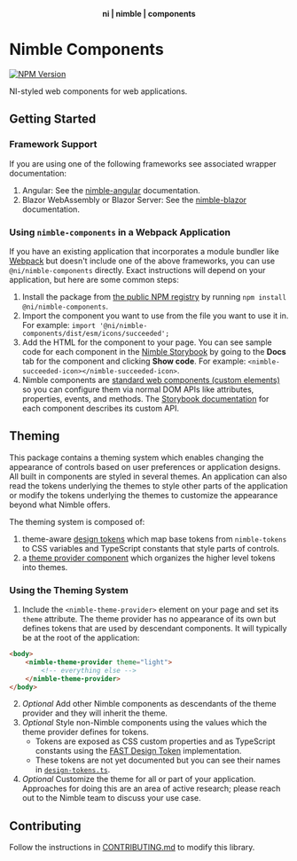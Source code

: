 <div align="center">
    <p><b>ni | nimble | components</b></p>
</div>

# Nimble Components

[![NPM Version](https://img.shields.io/npm/v/@ni/nimble-components.svg)](https://www.npmjs.com/package/@ni/nimble-components)

NI-styled web components for web applications.

## Getting Started

### Framework Support

If you are using one of the following frameworks see associated wrapper documentation:

1. Angular: See the [nimble-angular](/angular-workspace/projects/ni/nimble-angular) documentation.
2. Blazor WebAssembly or Blazor Server: See the [nimble-blazor](/packages/nimble-blazor) documentation.

### Using `nimble-components` in a Webpack Application

If you have an existing application that incorporates a module bundler like [Webpack](https://webpack.js.org/) but doesn't include one of the above frameworks, you can use `@ni/nimble-components` directly. Exact instructions will depend on your application, but here are some common steps:

1. Install the package from [the public NPM registry](https://www.npmjs.com/package/@ni/nimble-components) by running `npm install @ni/nimble-components`.
2. Import the component you want to use from the file you want to use it in. For example: `import '@ni/nimble-components/dist/esm/icons/succeeded';`
3. Add the HTML for the component to your page. You can see sample code for each component in the [Nimble Storybook](https://ni.github.io/nimble/storybook/) by going to the **Docs** tab for the component and clicking **Show code**. For example: `<nimble-succeeded-icon></nimble-succeeded-icon>`.
4. Nimble components are [standard web components (custom elements)](https://developer.mozilla.org/en-US/docs/Web/Web_Components) so you can configure them via normal DOM APIs like attributes, properties, events, and methods. The [Storybook documentation](https://ni.github.io/nimble/storybook/) for each component describes its custom API.

## Theming

This package contains a theming system which enables changing the appearance of controls based on user preferences or application designs. All built in components are styled in several themes. An application can also read the tokens underlying the themes to style other parts of the application or modify the tokens underlying the themes to customize the appearance beyond what Nimble offers.

The theming system is composed of:

1. theme-aware [design tokens](/packages/nimble-components/src/theme-provider/design-tokens.ts) which map base tokens from `nimble-tokens` to CSS variables and TypeScript constants that style parts of controls.
2. a [theme provider component](/packages/nimble-components/src/theme-provider/index.ts) which organizes the higher level tokens into themes.

### Using the Theming System

1. Include the `<nimble-theme-provider>` element on your page and set its `theme` attribute. The theme provider has no appearance of its own but defines tokens that are used by descendant components. It will typically be at the root of the application:

```html
<body>
    <nimble-theme-provider theme="light">
        <!-- everything else -->
    </nimble-theme-provider>
</body>
```

2. _Optional_ Add other Nimble components as descendants of the theme provider and they will inherit the theme.
3. _Optional_ Style non-Nimble components using the values which the theme provider defines for tokens.
    - Tokens are exposed as CSS custom properties and as TypeScript constants using the [FAST Design Token](https://www.fast.design/docs/design-systems/design-tokens) implementation.
    - These tokens are not yet documented but you can see their names in [`design-tokens.ts`](/packages/nimble-components/src/theme-provider/design-tokens.ts).
4. _Optional_ Customize the theme for all or part of your application. Approaches for doing this are an area of active research; please reach out to the Nimble team to discuss your use case.

## Contributing

Follow the instructions in [CONTRIBUTING.md](/packages/nimble-components/CONTRIBUTING.md) to modify this library.
